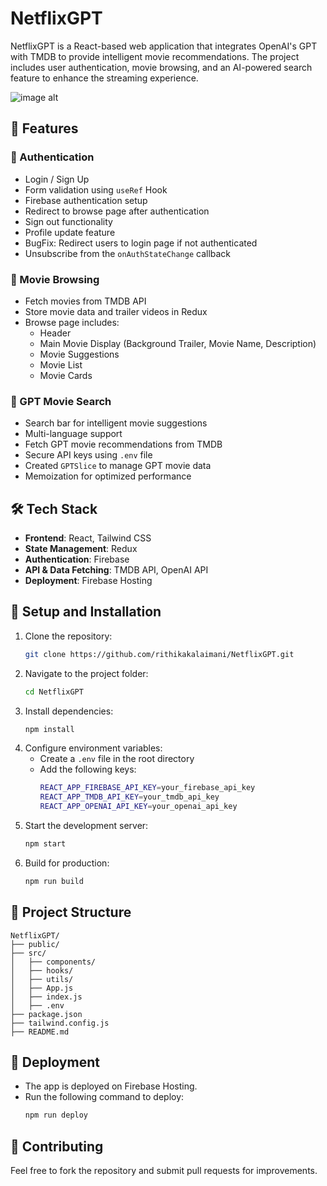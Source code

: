 # NetflixGPT

NetflixGPT is a React-based web application that integrates OpenAI's GPT with TMDB to provide intelligent movie recommendations. The project includes user authentication, movie browsing, and an AI-powered search feature to enhance the streaming experience.

![image alt](https://github.com/Rithikakalaimani/netflix_gpt/blob/e1bb5a756952cba035ee923d2a4d9293e75df386/screenshot/Screenshot%202025-01-25%20at%2012.00.48%E2%80%AFAM.png)

## 🚀 Features

### 🔐 Authentication

- Login / Sign Up
- Form validation using `useRef` Hook
- Firebase authentication setup
- Redirect to browse page after authentication
- Sign out functionality
- Profile update feature
- BugFix: Redirect users to login page if not authenticated
- Unsubscribe from the `onAuthStateChange` callback

### 🎥 Movie Browsing

- Fetch movies from TMDB API
- Store movie data and trailer videos in Redux
- Browse page includes:
  - Header
  - Main Movie Display (Background Trailer, Movie Name, Description)
  - Movie Suggestions
  - Movie List
  - Movie Cards

### 🤖 GPT Movie Search

- Search bar for intelligent movie suggestions
- Multi-language support
- Fetch GPT movie recommendations from TMDB
- Secure API keys using `.env` file
- Created `GPTSlice` to manage GPT movie data
- Memoization for optimized performance

## 🛠 Tech Stack

- **Frontend**: React, Tailwind CSS
- **State Management**: Redux
- **Authentication**: Firebase
- **API & Data Fetching**: TMDB API, OpenAI API
- **Deployment**: Firebase Hosting

## 📌 Setup and Installation

1. Clone the repository:
   ```sh
   git clone https://github.com/rithikakalaimani/NetflixGPT.git
   ```
2. Navigate to the project folder:
   ```sh
   cd NetflixGPT
   ```
3. Install dependencies:
   ```sh
   npm install
   ```
4. Configure environment variables:
   - Create a `.env` file in the root directory
   - Add the following keys:
     ```sh
     REACT_APP_FIREBASE_API_KEY=your_firebase_api_key
     REACT_APP_TMDB_API_KEY=your_tmdb_api_key
     REACT_APP_OPENAI_API_KEY=your_openai_api_key
     ```
5. Start the development server:
   ```sh
   npm start
   ```
6. Build for production:
   ```sh
   npm run build
   ```

## 📂 Project Structure

```
NetflixGPT/
├── public/
├── src/
│   ├── components/
│   ├── hooks/
│   ├── utils/
│   ├── App.js
│   ├── index.js
│   ├── .env
├── package.json
├── tailwind.config.js
├── README.md
```

## 🚀 Deployment

- The app is deployed on Firebase Hosting.
- Run the following command to deploy:
  ```sh
  npm run deploy
  ```

## 🤝 Contributing

Feel free to fork the repository and submit pull requests for improvements.


